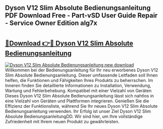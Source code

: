 ## Dyson V12 Slim Absolute Bedienungsanleitung PDF Download Free - Part-vSD User Guide Repair - Service Owner Edition alg7x

# <h2><a href="http://df5otu.blite.top/?on=Dyson+V12+Slim+Absolute+Bedienungsanleitung">🔗Download 👉🔴 Dyson V12 Slim Absolute Bedienungsanleitung</a></h2>

[![Dyson V12 Slim Absolute Bedienungsanleitung new download](https://i.imgur.com/lujVjoI.png)](http://df5otu.blite.top/?on=Dyson+V12+Slim+Absolute+Bedienungsanleitung)
Willkommen bei der Bedienungsanleitung für Ihr neu erworbenes Dyson V12 Slim Absolute Bedienungsanleitung. Dieser umfassende Leitfaden soll Ihnen helfen, die Funktionen und Fähigkeiten Ihres Produkts zu beherrschen. Im Inneren finden Sie detaillierte Informationen zu Installation, Verwendung, Wartung und Fehlerbehebung. Kompatibel mit einer Vielzahl von Geräten Dieses Dyson V12 Slim Absolute Bedienungsanleitung lässt sich nahtlos in eine Vielzahl von Geräten und Plattformen integrieren. Genießen Sie die Effizienz der Funktionsliste, während Sie Ihr neues Dyson V12 Slim Absolute Bedienungsanleitung verwenden. Ihr Erfolg ist unser Ziel Dyson V12 Slim Absolute BedienungsanleitungDD. Wir sind hier, um Ihre vollständige Zufriedenheit mit Ihrem neuen Produkt zu gewährleisten.
